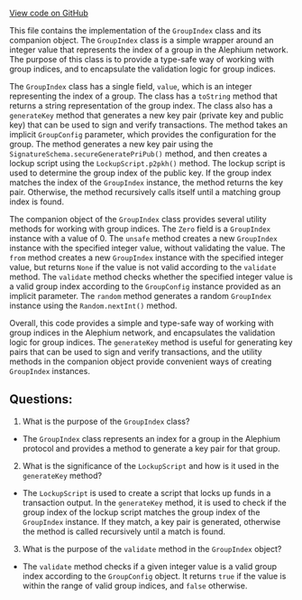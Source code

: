 [View code on GitHub](https://github.com/oxygenium/oxygenium/protocol/src/main/scala/org/oxygenium/protocol/model/GroupIndex.scala)

This file contains the implementation of the `GroupIndex` class and its companion object. The `GroupIndex` class is a simple wrapper around an integer value that represents the index of a group in the Alephium network. The purpose of this class is to provide a type-safe way of working with group indices, and to encapsulate the validation logic for group indices.

The `GroupIndex` class has a single field, `value`, which is an integer representing the index of a group. The class has a `toString` method that returns a string representation of the group index. The class also has a `generateKey` method that generates a new key pair (private key and public key) that can be used to sign and verify transactions. The method takes an implicit `GroupConfig` parameter, which provides the configuration for the group. The method generates a new key pair using the `SignatureSchema.secureGeneratePriPub()` method, and then creates a lockup script using the `LockupScript.p2pkh()` method. The lockup script is used to determine the group index of the public key. If the group index matches the index of the `GroupIndex` instance, the method returns the key pair. Otherwise, the method recursively calls itself until a matching group index is found.

The companion object of the `GroupIndex` class provides several utility methods for working with group indices. The `Zero` field is a `GroupIndex` instance with a value of 0. The `unsafe` method creates a new `GroupIndex` instance with the specified integer value, without validating the value. The `from` method creates a new `GroupIndex` instance with the specified integer value, but returns `None` if the value is not valid according to the `validate` method. The `validate` method checks whether the specified integer value is a valid group index according to the `GroupConfig` instance provided as an implicit parameter. The `random` method generates a random `GroupIndex` instance using the `Random.nextInt()` method.

Overall, this code provides a simple and type-safe way of working with group indices in the Alephium network, and encapsulates the validation logic for group indices. The `generateKey` method is useful for generating key pairs that can be used to sign and verify transactions, and the utility methods in the companion object provide convenient ways of creating `GroupIndex` instances.
## Questions: 
 1. What is the purpose of the `GroupIndex` class?
- The `GroupIndex` class represents an index for a group in the Alephium protocol and provides a method to generate a key pair for that group.

2. What is the significance of the `LockupScript` and how is it used in the `generateKey` method?
- The `LockupScript` is used to create a script that locks up funds in a transaction output. In the `generateKey` method, it is used to check if the group index of the lockup script matches the group index of the `GroupIndex` instance. If they match, a key pair is generated, otherwise the method is called recursively until a match is found.

3. What is the purpose of the `validate` method in the `GroupIndex` object?
- The `validate` method checks if a given integer value is a valid group index according to the `GroupConfig` object. It returns `true` if the value is within the range of valid group indices, and `false` otherwise.
